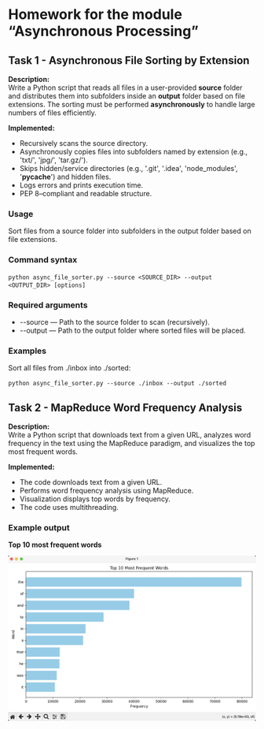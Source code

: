 # Homework for the module “Asynchronous Processing”

## Task 1 - Asynchronous File Sorting by Extension

**Description:**  
Write a Python script that reads all files in a user-provided **source** folder and distributes them into subfolders inside an **output** folder based on file extensions. The sorting must be performed **asynchronously** to handle large numbers of files efficiently.

**Implemented:**
- Recursively scans the source directory.
- Asynchronously copies files into subfolders named by extension (e.g., 'txt/', 'jpg/', 'tar.gz/').
- Skips hidden/service directories (e.g., '.git', '.idea', 'node_modules', '__pycache__') and hidden files.
- Logs errors and prints execution time.
- PEP 8–compliant and readable structure.

### Usage
Sort files from a source folder into subfolders in the output folder based on file extensions.

### Command syntax

``` 
python async_file_sorter.py --source <SOURCE_DIR> --output <OUTPUT_DIR> [options]
```
### Required arguments

* --source — Path to the source folder to scan (recursively).
* --output — Path to the output folder where sorted files will be placed.

### Examples
Sort all files from ./inbox into ./sorted:
``` 
python async_file_sorter.py --source ./inbox --output ./sorted
```

 ## Task 2 - MapReduce Word Frequency Analysis

 **Description:**  
Write a Python script that downloads text from a given URL, analyzes word frequency in the text using the MapReduce paradigm, and visualizes the top most frequent words.

**Implemented:**
- The code downloads text from a given URL.
- Performs word frequency analysis using MapReduce.
- Visualization displays top words by frequency.
- The code uses multithreading.

### Example output

**Top 10 most frequent words**

![Top words chart](./top_words.png)